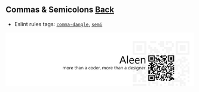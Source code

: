 ## Commas & Semicolons [**Back**](./../README.md)


- Eslint rules tags: [`comma-dangle`](http://eslint.org/docs/rules/comma-dangle.html), [`semi`](http://eslint.org/docs/rules/semi.html)

<a href="http://aleen42.github.io/" target="_blank" ><img src="./../pic/tail.gif"></a>